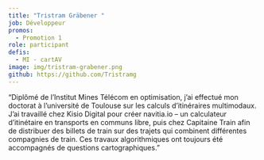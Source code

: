 ```yaml
---
title: "Tristram Gräbener "
job: Développeur
promos:
  - Promotion 1
role: participant
defis:
  - MI - cartAV
image: img/tristram-grabener.png
github: https://github.com/Tristramg
---
```


“Diplômé de l’Institut Mines Télécom en optimisation, j’ai effectué mon doctorat à l’université de Toulouse sur les calculs d’itinéraires multimodaux. J’ai travaillé chez Kisio Digital pour créer navitia.io – un calculateur d’itinétaire en transports en communs libre, puis chez Capitaine Train afin de distribuer des billets de train sur des trajets qui combinent différentes compagnies de train. Ces travaux algorithmiques ont toujours été accompagnés de questions cartographiques.”
